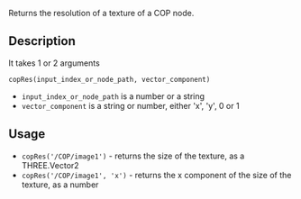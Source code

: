 Returns the resolution of a texture of a COP node.


## Description

It takes 1 or 2 arguments

`copRes(input_index_or_node_path, vector_component)`

- `input_index_or_node_path` is a number or a string
- `vector_component` is a string or number, either 'x', 'y', 0 or 1

## Usage

- `copRes('/COP/image1')` - returns the size of the texture, as a THREE.Vector2
- `copRes('/COP/image1', 'x')` - returns the x component of the size of the texture, as a number

